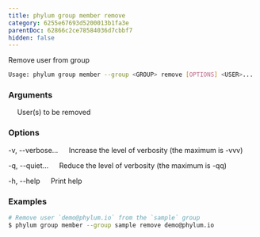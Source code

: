 ```yaml
---
title: phylum group member remove
category: 6255e67693d5200013b1fa3e
parentDoc: 62866c2ce78584036d7cbbf7
hidden: false
---
```


Remove user from group

```sh
Usage: phylum group member --group <GROUP> remove [OPTIONS] <USER>...
```

### Arguments

<USER>
&emsp; User(s) to be removed

### Options

-v, --verbose...
&emsp; Increase the level of verbosity (the maximum is -vvv)

-q, --quiet...
&emsp; Reduce the level of verbosity (the maximum is -qq)

-h, --help
&emsp; Print help

### Examples

```sh
# Remove user `demo@phylum.io` from the `sample` group
$ phylum group member --group sample remove demo@phylum.io
```
